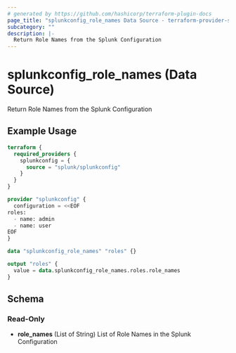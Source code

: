 ```yaml
---
# generated by https://github.com/hashicorp/terraform-plugin-docs
page_title: "splunkconfig_role_names Data Source - terraform-provider-splunkconfig"
subcategory: ""
description: |-
  Return Role Names from the Splunk Configuration
---
```


# splunkconfig_role_names (Data Source)

Return Role Names from the Splunk Configuration

## Example Usage

```terraform
terraform {
  required_providers {
    splunkconfig = {
      source = "splunk/splunkconfig"
    }
  }
}

provider "splunkconfig" {
  configuration = <<EOF
roles:
  - name: admin
  - name: user
EOF
}

data "splunkconfig_role_names" "roles" {}

output "roles" {
  value = data.splunkconfig_role_names.roles.role_names
}
```

<!-- schema generated by tfplugindocs -->
## Schema

### Read-Only

- **role_names** (List of String) List of Role Names in the Splunk Configuration



